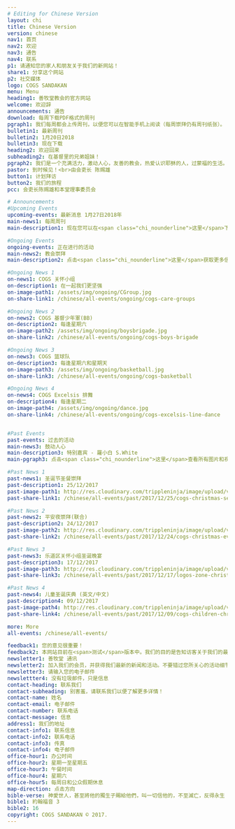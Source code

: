 ```yaml
---
# Editing for Chinese Version
layout: chi
title: Chinese Version
version: chinese
nav1: 首页
nav2: 欢迎
nav3: 通告
nav4: 联系
p1: 请通知您的家人和朋友关于我们的新网站！
share1: 分享这个网站
p2: 社交媒体
logo: COGS SANDAKAN
menu: Menu
heading1: 善牧堂教会的官方网站
welcome: 欢迎辞
announcements: 通告
download: 每周下载PDF格式的周刊
pgraph1: 我们每周都会上传周刊，以便您可以在智能手机上阅读（每周崇拜仍有周刊纸张）。
bulletin1: 最新周刊
bulletin2: 1月20日2018
bulletin3: 现在下载
heading2: 欢迎回来
subheading2: 在基督里的兄弟姐妹！
pgraph2: 我们是一个充满活力，激动人心，友善的教会，热爱认识耶稣的人，过蒙福的生活。我们的教堂位置很容易找到，在未来几年内我们会有很大的计划。所以我们热烈的欢迎您到周六或周日的崇拜,  以便了解更多。我们很乐意见到您！
pastor: 到时候见！<br>由会吏长 陈赐雄
button1: 计划拜访
button2: 我们的旅程
pcc: 会吏长陈赐雄和本堂理事委员会

# Announcements
#Upcoming Events
upcoming-events: 最新消息 1月27日2018年
main-news1: 每周周刊
main-description1: 现在您可以在<span class="chi_nounderline">这里</span>下载最新的周刊!

#Ongoing Events
ongoing-events: 正在进行的活动
main-news2: 教会崇拜
main-description2: 点击<span class="chi_nounderline">这里</span>获取更多信息!

#Ongoing News 1
on-news1: COGS 关怀小组
on-description1: 在一起我们更坚强
on-image-path1: /assets/img/ongoing/CGroup.jpg
on-share-link1: /chinese/all-events/ongoing/cogs-care-groups

#Ongoing News 2
on-news2: COGS 基督少年軍(BB)
on-description2: 每逢星期六
on-image-path2: /assets/img/ongoing/boysbrigade.jpg
on-share-link2: /chinese/all-events/ongoing/cogs-boys-brigade

#Ongoing News 3
on-news3: COGS 篮球队
on-description3: 每逢星期六和星期天
on-image-path3: /assets/img/ongoing/basketball.jpg
on-share-link3: /chinese/all-events/ongoing/cogs-basketball

#Ongoing News 4
on-news4: COGS Excelsis 排舞
on-description4: 每逢星期二
on-image-path4: /assets/img/ongoing/dance.jpg
on-share-link4: /chinese/all-events/ongoing/cogs-excelsis-line-dance


#Past Events
past-events: 过去的活动
main-news3: 鼓动人心
main-description3: 特别嘉宾 - 羅小白 S.White
main-pgraph3: 点击<span class="chi_nounderline">这里</span>查看所有图片和视频！

#Past News 1
past-news1: 圣诞节圣餐崇拜
past-description1: 25/12/2017
past-image-path1: http://res.cloudinary.com/trippleninja/image/upload/v1514464675/Christmas%20Day%20Service%2017/christmas1.jpg
past-share-link1: /chinese/all-events/past/2017/12/25/cogs-christmas-service

#Past News 2
past-news2: 平安夜崇拜(联合)
past-description2: 24/12/2017
past-image-path2: http://res.cloudinary.com/trippleninja/image/upload/v1514464898/Christmas%20Eve%20Service%2017/Eve1.jpg
past-share-link2: /chinese/all-events/past/2017/12/24/cogs-christmas-eve-celebration

#Past News 3
past-news3: 乐道区关怀小组圣诞晚宴
past-description3: 17/12/2017
past-image-path3: http://res.cloudinary.com/trippleninja/image/upload/v1514464329/Logos%20Zone%20Christmas%20Dinner%2017/LogosDinner10.jpg
past-share-link3: /chinese/all-events/past/2017/12/17/logos-zone-christmas-dinner

#Past News 4
past-news4: 儿童圣诞庆典 (英文/中文)
past-description4: 09/12/2017
past-image-path4: http://res.cloudinary.com/trippleninja/image/upload/v1514464583/Children%20Christmas%20Celebration%2017/22.jpg
past-share-link4: /chinese/all-events/past/2017/12/09/cogs-children-christmas-celebration

more: More
all-events: /chinese/all-events/

feedback1: 您的意见很重要！
feedback2: 本网站目前在<span>测试</span>版本中。我们的目的是告知访客关于我们的最新活动，新闻和通告。我们感谢您能评价这个网站以获得更好的改进。请点击 <span><a href="https://goo.gl/forms/CMb7j9jtieQ6QbVJ2" target="_blank" class="chi_nounderline">这里</a></span> 并让我们知道您的意见。谢谢！
newsletter1: 善牧堂 通讯
newsletter2: 加入我们的会员，并获得我们最新的新闻和活动。不要错过您所关心的活动细节。
newsletter3: 请输入您的电子邮件
newslettter4: 没有垃圾邮件，只是信息
contact-heading: 联系我们
contact-subheading: 别害羞，请联系我们以便了解更多详情！
contact-name: 姓名
contact-email: 电子邮件
contact-number: 联系电话
contact-message: 信息
address1: 我们的地址
contact-info1: 联系信息
contact-info2: 联系电话
contact-info3: 传真
contact-info4: 电子邮件
office-hour1: 办公时间
office-hour2: 星期一至星期五
office-hour3: 午餐时间
office-hour4: 星期六
office-hour5: 每周日和公众假期休息
map-direction: 点击方向
bible-verse: 神愛世人，甚至將他的獨生子賜給他們，叫一切信他的，不至滅亡，反得永生
bible1: 約翰福音 3
bible2: 16
copyright: COGS SANDAKAN © 2017.
---
```

